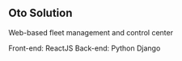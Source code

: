 ## Oto Solution
Web-based fleet management and control center

Front-end: ReactJS
Back-end: Python Django
